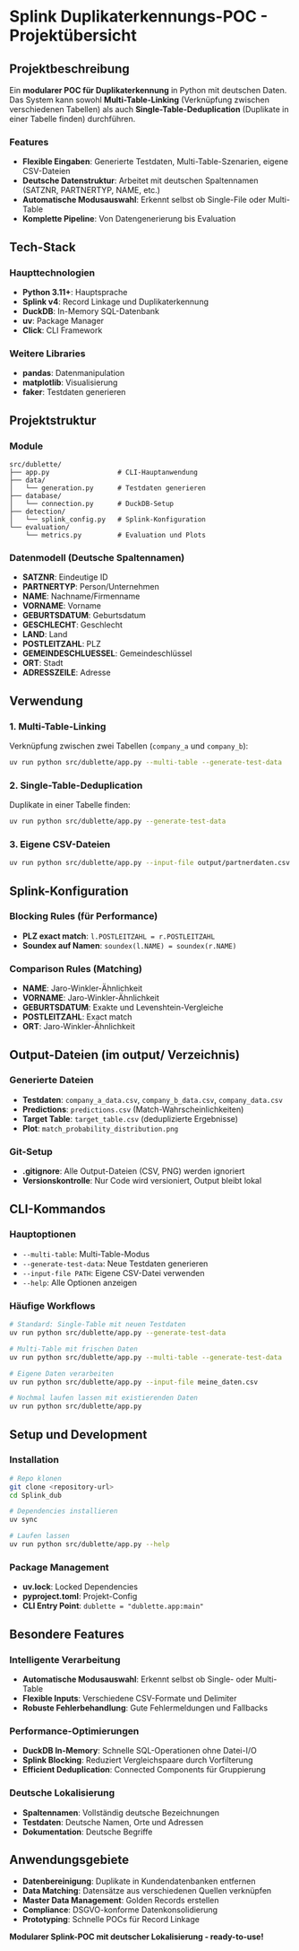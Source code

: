 # Splink Duplikaterkennungs-POC - Projektübersicht

## Projektbeschreibung

Ein **modularer POC für Duplikaterkennung** in Python mit deutschen Daten. Das System kann sowohl **Multi-Table-Linking** (Verknüpfung zwischen verschiedenen Tabellen) als auch **Single-Table-Deduplication** (Duplikate in einer Tabelle finden) durchführen.

### Features
- **Flexible Eingaben**: Generierte Testdaten, Multi-Table-Szenarien, eigene CSV-Dateien
- **Deutsche Datenstruktur**: Arbeitet mit deutschen Spaltennamen (SATZNR, PARTNERTYP, NAME, etc.)
- **Automatische Modusauswahl**: Erkennt selbst ob Single-File oder Multi-Table
- **Komplette Pipeline**: Von Datengenerierung bis Evaluation

## Tech-Stack

### Haupttechnologien
- **Python 3.11+**: Hauptsprache
- **Splink v4**: Record Linkage und Duplikaterkennung
- **DuckDB**: In-Memory SQL-Datenbank
- **uv**: Package Manager
- **Click**: CLI Framework

### Weitere Libraries
- **pandas**: Datenmanipulation
- **matplotlib**: Visualisierung
- **faker**: Testdaten generieren

## Projektstruktur

### Module
```
src/dublette/
├── app.py                 # CLI-Hauptanwendung
├── data/
│   └── generation.py      # Testdaten generieren
├── database/
│   └── connection.py      # DuckDB-Setup
├── detection/
│   └── splink_config.py   # Splink-Konfiguration
└── evaluation/
    └── metrics.py         # Evaluation und Plots
```

### Datenmodell (Deutsche Spaltennamen)
- **SATZNR**: Eindeutige ID
- **PARTNERTYP**: Person/Unternehmen
- **NAME**: Nachname/Firmenname
- **VORNAME**: Vorname
- **GEBURTSDATUM**: Geburtsdatum
- **GESCHLECHT**: Geschlecht
- **LAND**: Land
- **POSTLEITZAHL**: PLZ
- **GEMEINDESCHLUESSEL**: Gemeindeschlüssel
- **ORT**: Stadt
- **ADRESSZEILE**: Adresse

## Verwendung

### 1. Multi-Table-Linking
Verknüpfung zwischen zwei Tabellen (`company_a` und `company_b`):
```bash
uv run python src/dublette/app.py --multi-table --generate-test-data
```

### 2. Single-Table-Deduplication
Duplikate in einer Tabelle finden:
```bash
uv run python src/dublette/app.py --generate-test-data
```

### 3. Eigene CSV-Dateien
```bash
uv run python src/dublette/app.py --input-file output/partnerdaten.csv
```

## Splink-Konfiguration

### Blocking Rules (für Performance)
- **PLZ exact match**: `l.POSTLEITZAHL = r.POSTLEITZAHL`
- **Soundex auf Namen**: `soundex(l.NAME) = soundex(r.NAME)`

### Comparison Rules (Matching)
- **NAME**: Jaro-Winkler-Ähnlichkeit 
- **VORNAME**: Jaro-Winkler-Ähnlichkeit
- **GEBURTSDATUM**: Exakte und Levenshtein-Vergleiche
- **POSTLEITZAHL**: Exact match
- **ORT**: Jaro-Winkler-Ähnlichkeit

## Output-Dateien (im output/ Verzeichnis)

### Generierte Dateien
- **Testdaten**: `company_a_data.csv`, `company_b_data.csv`, `company_data.csv`
- **Predictions**: `predictions.csv` (Match-Wahrscheinlichkeiten)
- **Target Table**: `target_table.csv` (deduplizierte Ergebnisse)
- **Plot**: `match_probability_distribution.png`

### Git-Setup
- **.gitignore**: Alle Output-Dateien (CSV, PNG) werden ignoriert
- **Versionskontrolle**: Nur Code wird versioniert, Output bleibt lokal

## CLI-Kommandos

### Hauptoptionen
- `--multi-table`: Multi-Table-Modus
- `--generate-test-data`: Neue Testdaten generieren
- `--input-file PATH`: Eigene CSV-Datei verwenden
- `--help`: Alle Optionen anzeigen

### Häufige Workflows
```bash
# Standard: Single-Table mit neuen Testdaten
uv run python src/dublette/app.py --generate-test-data

# Multi-Table mit frischen Daten
uv run python src/dublette/app.py --multi-table --generate-test-data

# Eigene Daten verarbeiten
uv run python src/dublette/app.py --input-file meine_daten.csv

# Nochmal laufen lassen mit existierenden Daten
uv run python src/dublette/app.py
```

## Setup und Development

### Installation
```bash
# Repo klonen
git clone <repository-url>
cd Splink_dub

# Dependencies installieren
uv sync

# Laufen lassen
uv run python src/dublette/app.py --help
```

### Package Management
- **uv.lock**: Locked Dependencies
- **pyproject.toml**: Projekt-Config
- **CLI Entry Point**: `dublette = "dublette.app:main"`

## Besondere Features

### Intelligente Verarbeitung
- **Automatische Modusauswahl**: Erkennt selbst ob Single- oder Multi-Table
- **Flexible Inputs**: Verschiedene CSV-Formate und Delimiter
- **Robuste Fehlerbehandlung**: Gute Fehlermeldungen und Fallbacks

### Performance-Optimierungen
- **DuckDB In-Memory**: Schnelle SQL-Operationen ohne Datei-I/O
- **Splink Blocking**: Reduziert Vergleichspaare durch Vorfilterung
- **Efficient Deduplication**: Connected Components für Gruppierung

### Deutsche Lokalisierung
- **Spaltennamen**: Vollständig deutsche Bezeichnungen
- **Testdaten**: Deutsche Namen, Orte und Adressen
- **Dokumentation**: Deutsche Begriffe

## Anwendungsgebiete

- **Datenbereinigung**: Duplikate in Kundendatenbanken entfernen
- **Data Matching**: Datensätze aus verschiedenen Quellen verknüpfen
- **Master Data Management**: Golden Records erstellen
- **Compliance**: DSGVO-konforme Datenkonsolidierung
- **Prototyping**: Schnelle POCs für Record Linkage

**Modularer Splink-POC mit deutscher Lokalisierung - ready-to-use!**
